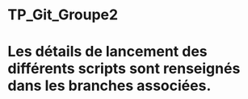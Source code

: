 # TP_Git_Groupe2
#
#
# Les détails de lancement des différents scripts sont renseignés dans les branches associées.
